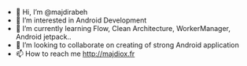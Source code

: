 - 👋 Hi, I’m @majdirabeh
- 👀 I’m interested in Android Development
- 🌱 I’m currently learning Flow, Clean Architecture, WorkerManager, Android jetpack..
- 💞️ I’m looking to collaborate on creating of strong Android application
- 📫 How to reach me http://majdiox.fr

<!---
majdirabeh/majdirabeh is a ✨ special ✨ repository because its `README.md` (this file) appears on your GitHub profile.
You can click the Preview link to take a look at your changes.
--->
